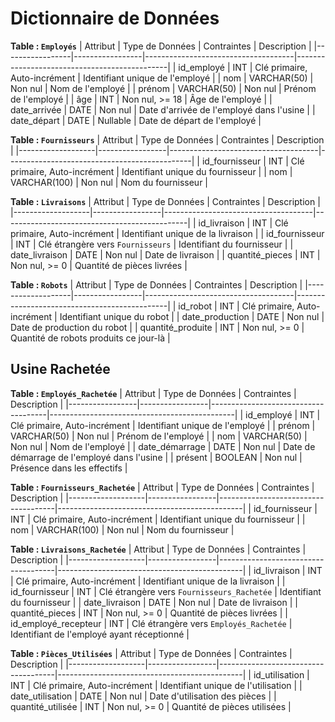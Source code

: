 ﻿# Dictionnaire de Données


**Table : `Employés`**
| Attribut        | Type de Données | Contraintes                         | Description                                  |
|-----------------|-----------------|-------------------------------------|----------------------------------------------|
| id_employé      | INT             | Clé primaire, Auto-incrément        | Identifiant unique de l'employé              |
| nom             | VARCHAR(50)     | Non nul                             | Nom de l'employé                             |
| prénom          | VARCHAR(50)     | Non nul                             | Prénom de l'employé                          |
| âge             | INT             | Non nul, >= 18                      | Âge de l'employé                             |
| date_arrivée    | DATE            | Non nul                             | Date d'arrivée de l'employé dans l'usine     |
| date_départ     | DATE            | Nullable                            | Date de départ de l'employé                  |

**Table : `Fournisseurs`**
| Attribut          | Type de Données | Contraintes                         | Description                                  |
|-------------------|-----------------|-------------------------------------|----------------------------------------------|
| id_fournisseur    | INT             | Clé primaire, Auto-incrément        | Identifiant unique du fournisseur            |
| nom               | VARCHAR(100)    | Non nul                             | Nom du fournisseur                           |

**Table : `Livraisons`**
| Attribut          | Type de Données | Contraintes                         | Description                                  |
|-------------------|-----------------|-------------------------------------|----------------------------------------------|
| id_livraison      | INT             | Clé primaire, Auto-incrément        | Identifiant unique de la livraison           |
| id_fournisseur    | INT             | Clé étrangère vers `Fournisseurs`   | Identifiant du fournisseur                   |
| date_livraison    | DATE            | Non nul                             | Date de livraison                            |
| quantité_pieces   | INT             | Non nul, >= 0                       | Quantité de pièces livrées                   |

**Table : `Robots`**
| Attribut          | Type de Données | Contraintes                         | Description                                  |
|-------------------|-----------------|-------------------------------------|----------------------------------------------|
| id_robot          | INT             | Clé primaire, Auto-incrément        | Identifiant unique du robot                  |
| date_production   | DATE            | Non nul                             | Date de production du robot                  |
| quantité_produite | INT             | Non nul, >= 0                       | Quantité de robots produits ce jour-là       |

## Usine Rachetée

**Table : `Employés_Rachetée`**
| Attribut        | Type de Données | Contraintes                         | Description                                  |
|-----------------|-----------------|-------------------------------------|----------------------------------------------|
| id_employé      | INT             | Clé primaire, Auto-incrément        | Identifiant unique de l'employé              |
| prénom          | VARCHAR(50)     | Non nul                             | Prénom de l'employé                          |
| nom             | VARCHAR(50)     | Non nul                             | Nom de l'employé                             |
| date_démarrage  | DATE            | Non nul                             | Date de démarrage de l'employé dans l'usine  |
| présent         | BOOLEAN         | Non nul                             | Présence dans les effectifs                  |

**Table : `Fournisseurs_Rachetée`**
| Attribut          | Type de Données | Contraintes                         | Description                                  |
|-------------------|-----------------|-------------------------------------|----------------------------------------------|
| id_fournisseur    | INT             | Clé primaire, Auto-incrément        | Identifiant unique du fournisseur            |
| nom               | VARCHAR(100)    | Non nul                             | Nom du fournisseur                           |

**Table : `Livraisons_Rachetée`**
| Attribut          | Type de Données | Contraintes                         | Description                                  |
|-------------------|-----------------|-------------------------------------|----------------------------------------------|
| id_livraison      | INT             | Clé primaire, Auto-incrément        | Identifiant unique de la livraison           |
| id_fournisseur    | INT             | Clé étrangère vers `Fournisseurs_Rachetée` | Identifiant du fournisseur                   |
| date_livraison    | DATE            | Non nul                             | Date de livraison                            |
| quantité_pieces   | INT             | Non nul, >= 0                       | Quantité de pièces livrées                   |
| id_employé_recepteur | INT          | Clé étrangère vers `Employés_Rachetée` | Identifiant de l'employé ayant réceptionné   |

**Table : `Pièces_Utilisées`**
| Attribut          | Type de Données | Contraintes                         | Description                                  |
|-------------------|-----------------|-------------------------------------|----------------------------------------------|
| id_utilisation    | INT             | Clé primaire, Auto-incrément        | Identifiant unique de l'utilisation          |
| date_utilisation  | DATE            | Non nul                             | Date d'utilisation des pièces                |
| quantité_utilisée | INT             | Non nul, >= 0                       | Quantité de pièces utilisées                 |
